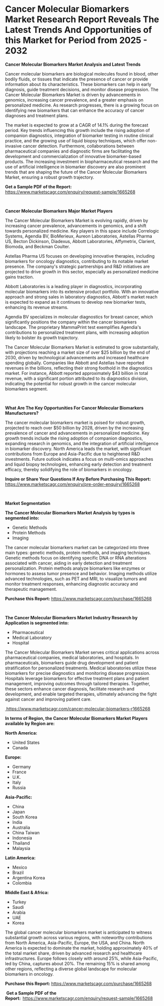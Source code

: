 <p><h1>Cancer Molecular Biomarkers Market Research Report Reveals The Latest Trends And Opportunities of this Market for Period from 2025 - 2032</h1></p><p><strong>Cancer Molecular Biomarkers Market Analysis and Latest Trends</strong></p>
<p><p>Cancer molecular biomarkers are biological molecules found in blood, other bodily fluids, or tissues that indicate the presence of cancer or provide information about its characteristics. These biomarkers can help in early diagnosis, guide treatment decisions, and monitor disease progression. The Cancer Molecular Biomarkers Market is driven by advancements in genomics, increasing cancer prevalence, and a greater emphasis on personalized medicine. As research progresses, there is a growing focus on identifying new biomarkers that can enhance the accuracy of cancer diagnoses and treatment plans.</p><p>The market is expected to grow at a CAGR of 14.1% during the forecast period. Key trends influencing this growth include the rising adoption of companion diagnostics, integration of biomarker testing in routine clinical practice, and the growing use of liquid biopsy techniques, which offer non-invasive cancer detection. Furthermore, collaborations between pharmaceutical companies and diagnostic firms are facilitating the development and commercialization of innovative biomarker-based products. The increasing investment in biopharmaceutical research and the use of artificial intelligence in biomarker discovery are also prominent trends that are shaping the future of the Cancer Molecular Biomarkers Market, ensuring a robust growth trajectory.</p></p>
<p><strong>Get a Sample PDF of the Report:&nbsp;</strong> <a href="https://www.marketscagr.com/enquiry/request-sample/1665268?utm_campaign=2994&utm_medium=2&utm_source=Github&utm_content=ia&utm_term=14042025&utm_id=cancer-molecular-biomarkers">https://www.marketscagr.com/enquiry/request-sample/1665268</a></p>
<p>&nbsp;</p>
<p><strong>Cancer Molecular Biomarkers Major Market Players</strong></p>
<p><p>The Cancer Molecular Biomarkers Market is evolving rapidly, driven by increasing cancer prevalence, advancements in genomics, and a shift towards personalized medicine. Key players in this space include Correlogic Systems, Agendia BV, BioMerieux, Aureon Laboratories, Astellas Pharma US, Becton Dickinson, Diadexus, Abbott Laboratories, Affymetrix, Clarient, Biomoda, and Beckman Coulter.</p><p>Astellas Pharma US focuses on developing innovative therapies, including biomarkers for oncology diagnostics, contributing to its notable market presence. The company's strategic partnerships and R&D initiatives are projected to drive growth in this sector, especially as personalized medicine gains traction.</p><p>Abbott Laboratories is a leading player in diagnostics, incorporating molecular biomarkers into its extensive product portfolio. With an innovative approach and strong sales in laboratory diagnostics, Abbott's market reach is expected to expand as it continues to develop new biomarker tests, enhancing its revenue streams.</p><p>Agendia BV specializes in molecular diagnostics for breast cancer, which significantly positions the company within the cancer biomarkers landscape. The proprietary MammaPrint test exemplifies Agendia's contributions to personalized treatment plans, with increasing adoption likely to bolster its growth trajectory.</p><p>The Cancer Molecular Biomarkers Market is estimated to grow substantially, with projections reaching a market size of over $25 billion by the end of 2030, driven by technological advancements and increased healthcare spending globally. Companies like Abbott and Astellas have reported revenues in the billions, reflecting their strong foothold in the diagnostics market. For instance, Abbott reported approximately $43 billion in total revenue, with a significant portion attributed to its diagnostics division, indicating the potential for robust growth in the cancer molecular biomarkers segment.</p></p>
<p>&nbsp;</p>
<p><strong>What Are The Key Opportunities For Cancer Molecular Biomarkers Manufacturers?</strong></p>
<p><p>The cancer molecular biomarkers market is poised for robust growth, projected to reach over $50 billion by 2028, driven by the increasing prevalence of cancer and advancements in personalized medicine. Key growth trends include the rising adoption of companion diagnostics, expanding research in genomics, and the integration of artificial intelligence in biomarker discovery. North America leads the market, with significant contributions from Europe and Asia-Pacific due to heightened R&D investments. Future outlook indicates a focus on multi-omics approaches and liquid biopsy technologies, enhancing early detection and treatment efficacy, thereby solidifying the role of biomarkers in oncology.</p></p>
<p><strong>Inquire or Share Your Questions If Any Before Purchasing This Report:</strong> <a href="https://www.marketscagr.com/enquiry/pre-order-enquiry/1665268?utm_campaign=2994&utm_medium=2&utm_source=Github&utm_content=ia&utm_term=14042025&utm_id=cancer-molecular-biomarkers">https://www.marketscagr.com/enquiry/pre-order-enquiry/1665268</a></p>
<p>&nbsp;</p>
<p><strong>Market Segmentation</strong></p>
<p><strong>The Cancer Molecular Biomarkers Market Analysis by types is segmented into:</strong></p>
<p><ul><li>Genetic Methods</li><li>Protein Methods</li><li>Imaging</li></ul></p>
<p><p>The cancer molecular biomarkers market can be categorized into three main types: genetic methods, protein methods, and imaging techniques. Genetic methods focus on identifying specific DNA or RNA alterations associated with cancer, aiding in early detection and treatment personalization. Protein methods analyze biomarkers like enzymes or hormones to assess tumor presence and behavior. Imaging methods utilize advanced technologies, such as PET and MRI, to visualize tumors and monitor treatment responses, enhancing diagnostic accuracy and therapeutic management.</p></p>
<p><strong>Purchase this Report:&nbsp;</strong><a href="https://www.marketscagr.com/purchase/1665268?utm_campaign=2994&utm_medium=2&utm_source=Github&utm_content=ia&utm_term=14042025&utm_id=cancer-molecular-biomarkers">https://www.marketscagr.com/purchase/1665268</a></p>
<p>&nbsp;</p>
<p><strong>The Cancer Molecular Biomarkers Market Industry Research by Application is segmented into:</strong></p>
<p><ul><li>Pharmaceutical</li><li>Medical Laboratory</li><li>Hospital</li></ul></p>
<p><p>The Cancer Molecular Biomarkers Market serves critical applications across pharmaceutical companies, medical laboratories, and hospitals. In pharmaceuticals, biomarkers guide drug development and patient stratification for personalized treatments. Medical laboratories utilize these biomarkers for precise diagnostics and monitoring disease progression. Hospitals leverage biomarkers for effective treatment plans and patient management, improving outcomes through tailored therapies. Together, these sectors enhance cancer diagnosis, facilitate research and development, and enable targeted therapies, ultimately advancing the fight against cancer and improving patient care.</p></p>
<p><a href="https://www.marketscagr.com/cancer-molecular-biomarkers-r1665268?utm_campaign=2994&utm_medium=2&utm_source=Github&utm_content=ia&utm_term=14042025&utm_id=cancer-molecular-biomarkers">&nbsp;https://www.marketscagr.com/cancer-molecular-biomarkers-r1665268</a></p>
<p><strong>In terms of Region, the Cancer Molecular Biomarkers Market Players available by Region are:</strong></p>
<p>
    <p> <strong> North America: </strong>
        <ul>
            <li>United States</li>
            <li>Canada</li>
        </ul>
        </p> 
    <p> <strong> Europe: </strong>
        <ul>
            <li>Germany</li>
            <li>France</li>
            <li>U.K.</li>
            <li>Italy</li>
            <li>Russia</li>
        </ul>
        </p> 
    <p> <strong> Asia-Pacific: </strong>
        <ul>
            <li>China</li>
            <li>Japan</li>
            <li>South Korea</li>
            <li>India</li>
            <li>Australia</li>
            <li>China Taiwan</li>
            <li>Indonesia</li>
            <li>Thailand</li>
            <li>Malaysia</li>
        </ul>
        </p> 
    <p> <strong> Latin America: </strong>
        <ul>
            <li>Mexico</li>
            <li>Brazil</li>
            <li>Argentina Korea</li>
            <li>Colombia</li>
        </ul>
        </p> 
    <p> <strong> Middle East & Africa: </strong>
        <ul>
            <li>Turkey</li>
            <li>Saudi</li>
            <li>Arabia</li>
            <li>UAE</li>
            <li>Korea</li>
        </ul>
    </p>
    </p>
<p><p>The global cancer molecular biomarkers market is anticipated to witness substantial growth across various regions, with noteworthy contributions from North America, Asia-Pacific, Europe, the USA, and China. North America is expected to dominate the market, holding approximately 40% of the total market share, driven by advanced research and healthcare infrastructures. Europe follows closely with around 25%, while Asia-Pacific, led by China, captures about 20%. The remaining 15% is shared among other regions, reflecting a diverse global landscape for molecular biomarkers in oncology.</p></p>
<p><strong>Purchase this Report: </strong><a href="https://www.marketscagr.com/purchase/1665268?utm_campaign=2994&utm_medium=2&utm_source=Github&utm_content=ia&utm_term=14042025&utm_id=cancer-molecular-biomarkers">https://www.marketscagr.com/purchase/1665268</a></p>
<p>&nbsp;<strong>Get a Sample PDF of the Report:&nbsp;&nbsp;</strong><a href="https://www.marketscagr.com/enquiry/request-sample/1665268?utm_campaign=2994&utm_medium=2&utm_source=Github&utm_content=ia&utm_term=14042025&utm_id=cancer-molecular-biomarkers">https://www.marketscagr.com/enquiry/request-sample/1665268</a></p>
<p><strong></strong></p>
<p><p></p><p></p><p></p></p>